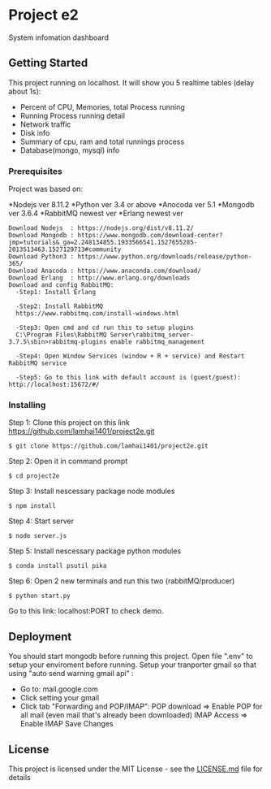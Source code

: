 # Project e2

System infomation dashboard

## Getting Started

This project running on localhost. It will show you 5 realtime tables (delay about 1s):

* Percent of CPU, Memories, total Process running
* Running Process running detail
* Network traffic
* Disk info
* Summary of cpu, ram and total runnings process
* Database(mongo, mysql) info

### Prerequisites

Project was based on:

*Nodejs   ver 8.11.2
*Python   ver 3.4 or above
*Anocoda  ver 5.1
*Mongodb  ver 3.6.4
*RabbitMQ newest ver
*Erlang   newest ver
```
Download Nodejs  : https://nodejs.org/dist/v8.11.2/
Download Mongodb : https://www.mongodb.com/download-center?jmp=tutorials&_ga=2.248134855.1933566541.1527655285-2013513463.1527129713#community
Download Python3 : https://www.python.org/downloads/release/python-365/
Download Anacoda : https://www.anaconda.com/download/
Download Erlang  : http://www.erlang.org/downloads
Download and config RabbitMQ:
  -Step1: Install Erlang

  -Step2: Install RabbitMQ
  https://www.rabbitmq.com/install-windows.html

  -Step3: Open cmd and cd run this to setup plugins
  C:\Program Files\RabbitMQ Server\rabbitmq_server-3.7.5\sbin>rabbitmq-plugins enable rabbitmq_management

  -Step4: Open Window Services (window + R + service) and Restart RabbitMQ service

  -Step5: Go to this link with default account is (guest/guest): http://localhost:15672/#/
```

### Installing

Step 1: Clone this project on this link https://github.com/lamhai1401/project2e.git

```
$ git clone https://github.com/lamhai1401/project2e.git
```

Step 2: Open it in command prompt

```
$ cd project2e
```

Step 3: Install nescessary package node modules

```
$ npm install
```

Step 4: Start server

```
$ node server.js
```

Step 5: Install nescessary package python modules

```
$ conda install psutil pika
```

Step 6: Open 2 new terminals and run this two (rabbitMQ/producer)

```
$ python start.py 
```

Go to this link: localhost:PORT to check demo.

## Deployment

You should start mongodb before running this project.
Open file ".env" to setup your enviroment before running.
Setup your tranporter gmail so that using "auto send warning gmail api" :

* Go to: mail.google.com
* Click setting your gmail
* Click tab "Forwarding and POP/IMAP":
  POP download => Enable POP for all mail (even mail that's already been downloaded)
  IMAP Access => Enable IMAP
  Save Changes

## License

This project is licensed under the MIT License - see the [LICENSE.md](LICENSE.md) file for details